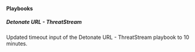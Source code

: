 
#### Playbooks

##### Detonate URL - ThreatStream

Updated timeout input of the Detonate URL - ThreatStream playbook to 10 minutes.

